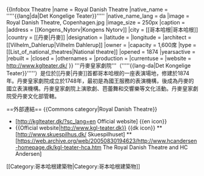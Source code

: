 {{Infobox Theatre
|name           = Royal Danish Theatre
|native_name    = '''''{{lang|da|Det Kongelige Teater}}'''''
|native_name_lang  = da
|image          = Royal Danish Theatre, Copenhagen.jpg
|image_size     = 250px
|caption        = 
|address        = [[Kongens_Nytorv|Kongens Nytorv]]
|city           = [[哥本哈根|哥本哈根]]
|country        = [[丹麥|丹麥]]
|designation    =
|latitude       =
|longitude      =
|architect      = [[Vilhelm_Dahlerup|Vilhelm Dahlerup]]
|owner          =
|capacity       = 1,600席
|type           = [[List_of_national_theatres|National theatre]]
|opened         = 1874
|yearsactive    =
|rebuilt        =
|closed         =
|othernames     =
|production     =
|currentuse     =
|website        = http://www.kglteater.dk/
}}
'''丹麥皇家劇院'''（'''''{{lang-da|Det Kongelige Teater}}'''''）是位於[[丹麥|丹麥]]首都哥本哈根的一座表演場地，修建於1874年。丹麥皇家劇院成立於1748年，最初是為國王服務的表演機構，後成為丹麥的國立表演機構。丹麥皇家劇院上演歌劇、芭蕾舞和交響樂等文化活動。丹麥皇家劇院受丹麥文化部管轄。

==外部連結==
{{Commons category|Royal Danish Theatre}}
* [http://kglteater.dk/?sc_lang=en Official website] {{en icon}}
* {{Official website|http://www.kgl-teater.dk}} {{dk icon}}
** [http://www.skuespilhus.dk/ Skuespilhuset]
** [https://web.archive.org/web/20050830194623/http://www.hcandersen-homepage.dk/kgl-teater-hca.htm The Royal Danish Theatre and HC Andersen]

[[Category:哥本哈根建築物|Category:哥本哈根建築物]]